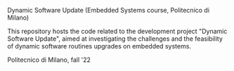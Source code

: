 Dynamic Software Update (Embedded Systems course, Politecnico di Milano)

This repository hosts the code related to the development project "Dynamic Software Update", aimed at investigating the challenges and 
the feasibility of dynamic software routines upgrades on embedded systems.   

Politecnico di Milano, fall '22 
